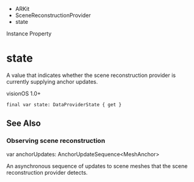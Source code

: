 

- ARKit
- SceneReconstructionProvider
-  state 

Instance Property

# state

A value that indicates whether the scene reconstruction provider is currently supplying anchor updates.

visionOS 1.0+

``` source
final var state: DataProviderState { get }
```

## See Also

### Observing scene reconstruction

var anchorUpdates: AnchorUpdateSequence&lt;MeshAnchor>

An asynchronous sequence of updates to scene meshes that the scene reconstruction provider detects.


